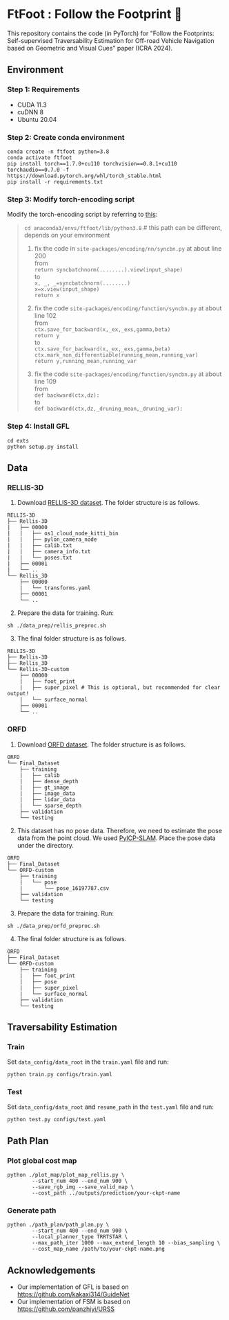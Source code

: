 # FtFoot : Follow the Footprint :footprints:
This repository contains the code (in PyTorch) for "Follow the Footprints: Self-supervised Traversability Estimation for Off-road Vehicle Navigation based on Geometric and Visual Cues" paper (ICRA 2024).

## Environment

### Step 1: Requirements
* CUDA 11.3
* cuDNN 8
* Ubuntu 20.04

### Step 2: Create conda environment
```
conda create -n ftfoot python=3.8
conda activate ftfoot
pip install torch==1.7.0+cu110 torchvision==0.8.1+cu110 torchaudio==0.7.0 -f https://download.pytorch.org/whl/torch_stable.html
pip install -r requirements.txt
```

### Step 3: Modify torch-encoding script
Modify the torch-encoding script by referring to [this](https://github.com/zhanghang1989/PyTorch-Encoding/issues/328#issuecomment-749549857):

> `cd anaconda3/envs/ftfoot/lib/python3.8` # this path can be different, depends on your environment
> 
> 1.  fix the code in `site-packages/encoding/nn/syncbn.py` at about line 200   
> from  
> `return syncbatchnorm(........).view(input_shape)`  
> to  
> `x, _, _=syncbatchnorm(........)`  
> `x=x.view(input_shape)`  
> `return x`  
> 
> 2.  fix the code `site-packages/encoding/function/syncbn.py` at about line 102  
> from  
> `ctx.save_for_backward(x,_ex,_exs,gamma,beta)`    
> `return y`    
> to  
> `ctx.save_for_backward(x,_ex,_exs,gamma,beta)`   
> `ctx.mark_non_differentiable(running_mean,running_var)`  
> `return y,running_mean,running_var`  
> 
> 3.  fix the code `site-packages/encoding/function/syncbn.py` at about line 109  
> from  
> `def backward(ctx,dz):`  
> to  
> `def backward(ctx,dz,_druning_mean,_druning_var):`  

### Step 4: Install GFL
```
cd exts
python setup.py install
```

## Data

### RELLIS-3D

1. Download [RELLIS-3D dataset](https://unmannedlab.github.io/research/RELLIS-3D). The folder structure is as follows. 
```
RELLIS-3D
├── Rellis-3D
|   ├── 00000
|   |   ├── os1_cloud_node_kitti_bin
|   |   ├── pylon_camera_node
|   |   ├── calib.txt
|   |   ├── camera_info.txt
|   |   └── poses.txt    
|   ├── 00001
|   └── ..
└── Rellis_3D
    ├── 00000
    |   └── transforms.yaml
    ├── 00001
    └── ..
```

2. Prepare the data for training. Run:
```
sh ./data_prep/rellis_preproc.sh
```

3. The final folder structure is as follows. 
```
RELLIS-3D
├── Rellis-3D
├── Rellis_3D
└── Rellis-3D-custom
    ├── 00000
    |   ├── foot_print
    |   ├── super_pixel # This is optional, but recommended for clear output!
    |   └── surface_normal
    ├── 00001
    └── ..
```

### ORFD

1. Download [ORFD dataset](https://github.com/chaytonmin/Off-Road-Freespace-Detection). The folder structure is as follows. 
```
ORFD
└── Final_Dataset
    ├── training
    |   ├── calib
    |   ├── dense_depth
    |   ├── gt_image
    |   ├── image_data
    |   ├── lidar_data
    |   └── sparse_depth    
    ├── validation
    └── testing
```

2. This dataset has no pose data. Therefore, we need to estimate the pose data from the point cloud. We used [PyICP-SLAM](https://github.com/gisbi-kim/PyICP-SLAM). Place the pose data under the directory.
```
ORFD
├── Final_Dataset
└── ORFD-custom
    ├── training
    |   └── pose
    |       └── pose_16197787.csv
    ├── validation
    └── testing
```

3. Prepare the data for training. Run:
```
sh ./data_prep/orfd_preproc.sh
```

4. The final folder structure is as follows. 
```
ORFD
├── Final_Dataset
└── ORFD-custom
    ├── training
    |   ├── foot_print
    |   ├── pose
    |   ├── super_pixel
    |   └── surface_normal
    ├── validation
    └── testing
```

## Traversability Estimation

### Train 
Set `data_config/data_root` in the `train.yaml` file and run:
```
python train.py configs/train.yaml
```

### Test
Set `data_config/data_root` and `resume_path` in the `test.yaml` file and run:
```
python test.py configs/test.yaml
```

## Path Plan

### Plot global cost map
```
python ./plot_map/plot_map_rellis.py \
        --start_num 400 --end_num 900 \
        --save_rgb_img --save_valid_map \
        --cost_path ../outputs/prediction/your-ckpt-name
```

### Generate path

```
python ./path_plan/path_plan.py \
        --start_num 400 --end_num 900 \
        --local_planner_type TRRTSTAR \
        --max_path_iter 1000 --max_extend_length 10 --bias_sampling \
        --cost_map_name /path/to/your-ckpt-name.png

```

## Acknowledgements
* Our implementation of GFL is based on https://github.com/kakaxi314/GuideNet
* Our implementation of FSM is based on https://github.com/panzhiyi/URSS
